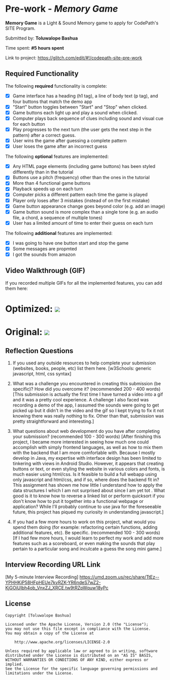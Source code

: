 # Pre-work - *Memory Game*

**Memory Game** is a Light & Sound Memory game to apply for CodePath's SITE Program. 

Submitted by: **Toluwalope Bashua**

Time spent: **#5 hours spent** 

Link to project: https://glitch.com/edit/#!/codepath-site-pre-work

## Required Functionality

The following **required** functionality is complete:

* [x] Game interface has a heading (h1 tag), a line of body text (p tag), and four buttons that match the demo app
* [x] "Start" button toggles between "Start" and "Stop" when clicked. 
* [x] Game buttons each light up and play a sound when clicked. 
* [x] Computer plays back sequence of clues including sound and visual cue for each button
* [x] Play progresses to the next turn (the user gets the next step in the pattern) after a correct guess. 
* [x] User wins the game after guessing a complete pattern
* [x] User loses the game after an incorrect guess

The following **optional** features are implemented:

* [x] Any HTML page elements (including game buttons) has been styled differently than in the tutorial
* [x] Buttons use a pitch (frequency) other than the ones in the tutorial
* [x] More than 4 functional game buttons
* [x] Playback speeds up on each turn
* [x] Computer picks a different pattern each time the game is played
* [x] Player only loses after 3 mistakes (instead of on the first mistake)
* [x] Game button appearance change goes beyond color (e.g. add an image)
* [x] Game button sound is more complex than a single tone (e.g. an audio file, a chord, a sequence of multiple tones)
* [x] User has a limited amount of time to enter their guess on each turn

The following **additional** features are implemented:

- [x] I was going to have one button start and stop the game
- [x] Some messages are propmted
- [x] I got the sounds from amazon

## Video Walkthrough (GIF)

If you recorded multiple GIFs for all the implemented features, you can add them here:
# Optimized: ![](https://i.imgur.com/xoknMp8.gif)
# Original: ![](https://i.imgur.com/IRWudln.gif)



## Reflection Questions
1. If you used any outside resources to help complete your submission (websites, books, people, etc) list them here. 
[w3Schools: generic javascript, html, css syntax]

2. What was a challenge you encountered in creating this submission (be specific)? How did you overcome it? (recommended 200 - 400 words) 
[This submission is actually the first time I have turned a video into a gif and it was a pretty cool experience. A challenge I also faced was recording a demo of the app, I assumed the sounds were going to get picked up but it didn't in the video and the gif so I kept trying to fix it not knowing there was really nothing to fix. Other than that, submission was pretty straightforward and interesting.]

3. What questions about web development do you have after completing your submission? (recommended 100 - 300 words) 
[After finishing this project, I became more interested in seeing how much one could accomplish with simply frontend languages, as well as how to mix them with the backend that I am more comfortable with. Because I mostly develop in Java, my expertise with interface design has been limited to tinkering with views in Android Studio. However, it appears that creating buttons or text, or even styling the website in various colors and fonts, is much easier using html/css. Is it feasible to build a full webapp using only javascript and html/css, and if so, where does the backend fit in? This assignment has shown me how little I understand how to apply the data structures I which I am not surprised about since I am yet tot . What good is it to know how to reverse a linked list or perform quicksort if you don't know how to put it together into a functional webpage or application? While I'll probably continue to use java for the foreseeable future, this project has piqued my curiosity in understanding javascript.]

4. If you had a few more hours to work on this project, what would you spend them doing (for example: refactoring certain functions, adding additional features, etc). Be specific. (recommended 100 - 300 words) 
[If I had few more hours, I would learn to perfect my work and add more features such as a scoreboard, or even making the sounds that play pertain to a particular song and inculcate a guess the song mini game.]



## Interview Recording URL Link

[My 5-minute Interview Recording] https://umd.zoom.us/rec/share/TtEz--YPHHKiP58HFpHEUe7kvRZK-YR6ndeS7wZ2-KjGOiUIbh4ob_VnxZJ_XRCE.tw9tRZpWquw18yPc



## License

    Copyright [Toluwalope Bashua]

    Licensed under the Apache License, Version 2.0 (the "License");
    you may not use this file except in compliance with the License.
    You may obtain a copy of the License at

        http://www.apache.org/licenses/LICENSE-2.0

    Unless required by applicable law or agreed to in writing, software
    distributed under the License is distributed on an "AS IS" BASIS,
    WITHOUT WARRANTIES OR CONDITIONS OF ANY KIND, either express or implied.
    See the License for the specific language governing permissions and
    limitations under the License.